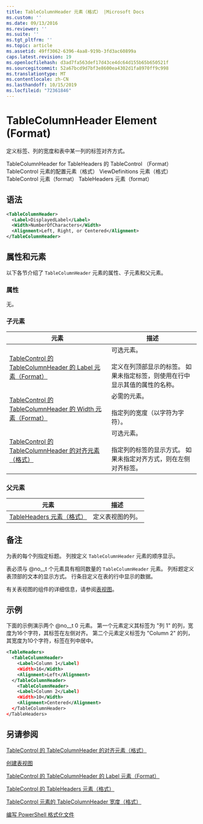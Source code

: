 ```yaml
---
title: TableColumnHeader 元素（格式） |Microsoft Docs
ms.custom: ''
ms.date: 09/13/2016
ms.reviewer: ''
ms.suite: ''
ms.tgt_pltfrm: ''
ms.topic: article
ms.assetid: 49ff3062-6396-4aa8-919b-3fd3ac60899a
caps.latest.revision: 19
ms.openlocfilehash: d3ad7fa563def17d43ce4dc64d155b65b650521f
ms.sourcegitcommit: 52a67bcd9d7bf3e8600ea4302d1fa8970ff9c998
ms.translationtype: MT
ms.contentlocale: zh-CN
ms.lasthandoff: 10/15/2019
ms.locfileid: "72361846"
---
```

# <a name="tablecolumnheader-element-format"></a>TableColumnHeader Element (Format)

定义标签、列的宽度和表中某一列的标签对齐方式。

TableColumnHeader for TableHeaders 的 TableControl （Format） TableControl 元素的配置元素（格式） ViewDefinitions 元素（格式） TableControl 元素（format） TableHeaders 元素（format）

## <a name="syntax"></a>语法

```xml
<TableColumnHeader>
  <Label>DisplayedLabel</Label>
  <Width>NumberOfCharacters</Width>
  <Alignment>Left, Right, or Centered</Alignment>
</TableColumnHeader>
```

## <a name="attributes-and-elements"></a>属性和元素

以下各节介绍了 `TableColumnHeader` 元素的属性、子元素和父元素。

### <a name="attributes"></a>属性

无。

### <a name="child-elements"></a>子元素

|元素|描述|
|-------------|-----------------|
|[TableControl 的 TableColumnHeader 的 Label 元素（Format）](./label-element-for-tablecolumnheader-for-tablecontrol-format.md)|可选元素。<br /><br /> 定义在列顶部显示的标签。 如果未指定标签，则使用在行中显示其值的属性的名称。|
|[TableControl 的 TableColumnHeader 的 Width 元素（Format）](./width-element-for-tablecolumnheader-for-tablecontrol-format.md)|必需的元素。<br /><br /> 指定列的宽度（以字符为字符）。|
|[TableControl 的 TableColumnHeader 的对齐元素（格式）](./alignment-element-for-tablecolumnheader-for-tablecontrol-format.md)|可选元素。<br /><br /> 指定列的标签的显示方式。 如果未指定对齐方式，则在左侧对齐标签。|

### <a name="parent-elements"></a>父元素

|元素|描述|
|-------------|-----------------|
|[TableHeaders 元素（格式）](./tableheaders-element-format.md)|定义表视图的列。|

## <a name="remarks"></a>备注

为表的每个列指定标题。 列按定义 `TableColumnHeader` 元素的顺序显示。

表必须与 @no__t 个元素具有相同数量的 `TableColumnHeader` 元素。 列标题定义表顶部的文本的显示方式。 行条目定义在表的行中显示的数据。

有关表视图的组件的详细信息，请参阅[表视图](./creating-a-table-view.md)。

## <a name="example"></a>示例

下面的示例演示两个 @no__t 0 元素。 第一个元素定义其标签为 "列 1" 的列，宽度为16个字符，其标签在左侧对齐。 第二个元素定义标签为 "Column 2" 的列，其宽度为10个字符，标签在列中居中。

```xml
<TableHeaders>
  <TableColumnHeader>
    <Label>Column 1</Label)
    <Width>16</Width>
    <Alignment>Left</Alignment>
  </TableColumnHeader>
    <TableColumnHeader>
    <Label>Column 2</Label)
    <Width>10</Width>
    <Alignment>Centered</Alignment>
  </TableColumnHeader>
</TableHeaders>
```

## <a name="see-also"></a>另请参阅

[TableControl 的 TableColumnHeader 的对齐元素（格式）](./alignment-element-for-tablecolumnheader-for-tablecontrol-format.md)

[创建表视图](./creating-a-table-view.md)

[TableControl 的 TableColumnHeader 的 Label 元素（Format）](./label-element-for-tablecolumnheader-for-tablecontrol-format.md)

[TableControl 的 TableHeaders 元素（格式）](./tableheaders-element-format.md)

[TableControl 元素的 TableColumnHeader 宽度（格式）](./width-element-for-tablecolumnheader-for-tablecontrol-format.md)

[编写 PowerShell 格式化文件](./writing-a-powershell-formatting-file.md)
